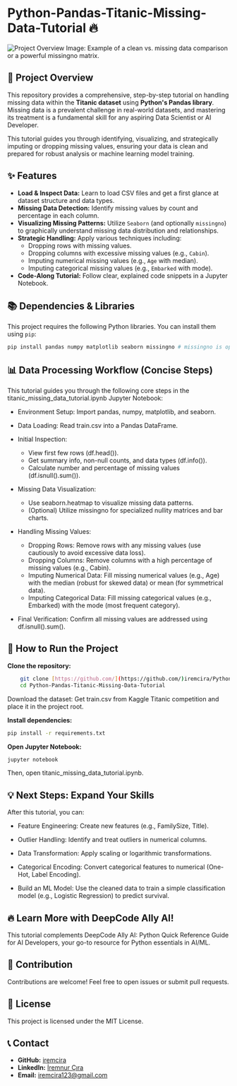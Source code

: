 # Python-Pandas-Titanic-Missing-Data-Tutorial 🔥

![Project Overview Image: Example of a clean vs. missing data comparison or a powerful missingno matrix.](images/project_overview_image.png)

## 🚀 Project Overview

This repository provides a comprehensive, step-by-step tutorial on handling missing data within the **Titanic dataset** using **Python's Pandas library**. Missing data is a prevalent challenge in real-world datasets, and mastering its treatment is a fundamental skill for any aspiring Data Scientist or AI Developer.

This tutorial guides you through identifying, visualizing, and strategically imputing or dropping missing values, ensuring your data is clean and prepared for robust analysis or machine learning model training.

## ✨ Features

* **Load & Inspect Data:** Learn to load CSV files and get a first glance at dataset structure and data types.
* **Missing Data Detection:** Identify missing values by count and percentage in each column.
* **Visualizing Missing Patterns:** Utilize `Seaborn` (and optionally `missingno`) to graphically understand missing data distribution and relationships.
* **Strategic Handling:** Apply various techniques including:
    * Dropping rows with missing values.
    * Dropping columns with excessive missing values (e.g., `Cabin`).
    * Imputing numerical missing values (e.g., `Age` with median).
    * Imputing categorical missing values (e.g., `Embarked` with mode).
* **Code-Along Tutorial:** Follow clear, explained code snippets in a Jupyter Notebook.

## 📚 Dependencies & Libraries

This project requires the following Python libraries. You can install them using `pip`:

```bash
pip install pandas numpy matplotlib seaborn missingno # missingno is optional but recommended
```

## 📊 Data Processing Workflow (Concise Steps)

This tutorial guides you through the following core steps in the titanic_missing_data_tutorial.ipynb Jupyter Notebook:

* Environment Setup: Import pandas, numpy, matplotlib, and seaborn.

* Data Loading: Read train.csv into a Pandas DataFrame.

* Initial Inspection:
  * View first few rows (df.head()).
  * Get summary info, non-null counts, and data types (df.info()).
  * Calculate number and percentage of missing values (df.isnull().sum()).

* Missing Data Visualization:
  * Use seaborn.heatmap to visualize missing data patterns.
  * (Optional) Utilize missingno for specialized nullity matrices and bar charts.

* Handling Missing Values:
  * Dropping Rows: Remove rows with any missing values (use cautiously to avoid excessive data loss).
  * Dropping Columns: Remove columns with a high percentage of missing values (e.g., Cabin).
  * Imputing Numerical Data: Fill missing numerical values (e.g., Age) with the median (robust for skewed data) or mean (for symmetrical data).
  * Imputing Categorical Data: Fill missing categorical values (e.g., Embarked) with the mode (most frequent category).

* Final Verification: Confirm all missing values are addressed using df.isnull().sum().


## 🚀 How to Run the Project

**Clone the repository:**
     
```bash
    git clone [https://github.com/](https://github.com/)iremcira/Python-Pandas-Titanic-Missing-Data-Tutorial.git
    cd Python-Pandas-Titanic-Missing-Data-Tutorial
```

Download the dataset: Get train.csv from Kaggle Titanic competition and place it in the project root.


**Install dependencies:**

```bash
pip install -r requirements.txt
```

**Open Jupyter Notebook:**

```bash
jupyter notebook
```

Then, open titanic_missing_data_tutorial.ipynb.

## 💡 Next Steps: Expand Your Skills

After this tutorial, you can:

* Feature Engineering: Create new features (e.g., FamilySize, Title).

* Outlier Handling: Identify and treat outliers in numerical columns.

* Data Transformation: Apply scaling or logarithmic transformations.

* Categorical Encoding: Convert categorical features to numerical (One-Hot, Label Encoding).

* Build an ML Model: Use the cleaned data to train a simple classification model (e.g., Logistic Regression) to predict survival.

## 🔥 Learn More with DeepCode Ally AI!

This tutorial complements DeepCode Ally AI: Python Quick Reference Guide for AI Developers, your go-to resource for Python essentials in AI/ML.

## 🤝 Contribution

Contributions are welcome! Feel free to open issues or submit pull requests.

## 📄 License

This project is licensed under the MIT License.

## 📞 Contact

* **GitHub:** [iremcira](https://github.com/[iremcira])
* **LinkedIn:** [İremnur Çıra](https://www.linkedin.com/in/[irem-cira]/)
* **Email:** [iremcira123@gmail.com](mailto:iremcira123@gmail.com)
